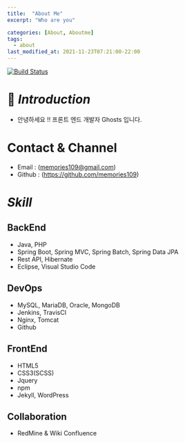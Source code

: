 ```yaml
---
title:  "About Me"
excerpt: "Who are you"

categories: [About, Aboutme]
tags:
  - about
last_modified_at: 2021-11-23T07:21:00-22:00
---
```



[![Build Status](https://travis-ci.org/joemccann/dillinger.svg?branch=master)](https://travis-ci.org/joemccann/dillinger)
# 🤔 _Introduction_
* 안녕하세요 !! 프론트 엔드 개발자 Ghosts 입니다. 

# Contact & Channel
 - Email : (memories109@gmail.com)
 - Github : (https://github.com/memories109)

# _Skill_
## BackEnd
 - Java, PHP
 - Spring Boot, Spring MVC, Spring Batch, Spring Data JPA
 - Rest API, Hibernate
 - Eclipse, Visual Studio Code
## DevOps
 - MySQL, MariaDB, Oracle, MongoDB
 - Jenkins, TravisCI
 - Nginx, Tomcat
 - Github
 
## FrontEnd
 - HTML5
 - CSS3(SCSS)
 - Jquery
 - npm
 - Jekyll, WordPress
## Collaboration
 - RedMine & Wiki Confluence

